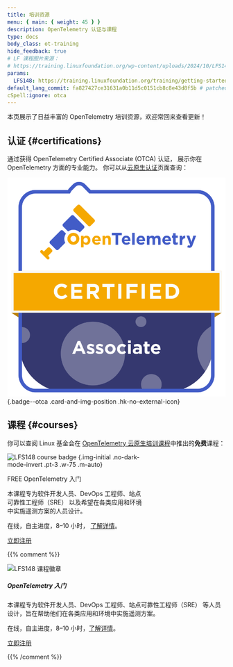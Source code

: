 ```yaml
---
title: 培训资源
menu: { main: { weight: 45 } }
description: OpenTelemetry 认证与课程
type: docs
body_class: ot-training
hide_feedback: true
# LF 课程图片来源：
# https://training.linuxfoundation.org/wp-content/uploads/2024/10/LFS148-Course-Badge-300x300.png
params:
  LFS148: https://training.linuxfoundation.org/training/getting-started-with-opentelemetry-lfs148/
default_lang_commit: fa827427ce31631a0b11d5c0151cb8c8e43d8f5b # patched
cSpell:ignore: otca
---
```


本页展示了日益丰富的 OpenTelemetry 培训资源，欢迎常回来查看更新！

## 认证 {#certifications}

通过获得 OpenTelemetry Certified Associate (OTCA) 认证，
展示你在 OpenTelemetry 方面的专业能力。
你可以从[云原生认证][Cloud Native Certifications]页面查询：

<!-- prettier-ignore -->
[![OTCA badge]][OTCA certification]
{.badge--otca .card-and-img-position .hk-no-external-icon}

[Cloud Native Certifications]: https://www.cncf.io/training/certification/
[OTCA badge]: lft-badge-opentelemetry-associate2.svg
[OTCA certification]: https://www.cncf.io/training/certification/otca/

## 课程 {#courses}

你可以查阅 Linux 基金会在 [OpenTelemetry 云原生培训课程][CNTCOT]中推出的**免费**课程：

<div class="card--course-wrapper">
<div class="card card--course" style="width: 20rem">

<!-- prettier-ignore -->
![LFS148 course badge][]
{.img-initial .no-dark-mode-invert .pt-3 .w-75 .m-auto}

<div class="card-body ps-4 pe-4 bg-light-subtle">
  <div class="h4 card-title pt-2 pb-2">
    <span class="badge text-bg-secondary float-end">FREE</span>
    OpenTelemetry 入门
  </div>
  <p class="card-text">
    本课程专为软件开发人员、DevOps 工程师、站点可靠性工程师（SRE）
    以及希望在各类应用和环境中实施遥测方案的人员设计。
  </p>
  <p class="card-text text-body-secondary small">
    在线，自主进度，8–10 小时，
    <a href="{{% param LFS148 %}}">了解详情</a>。
  </p>
  <p class="text-center m-0 pt-1 pb-2">
    <a href="{{% param LFS148 %}}" target="_blank" rel="noopener" class="btn btn-primary">
      立即注册
    </a>
  </p>
</div>

</div>
</div>

[CNTCOT]: https://www.cncf.io/training/courses/?_sft_lf-project=opentelemetry
[LFS148 course badge]: LFS148-Course-Badge-300x300.avif

{{% comment %}}

<!-- 替代设计，保留以备后用 -->

<div class="card mb-3" style="max-width: 540px; margin: auto">
  <div class="row p-2">
    <div class="col-md-5 d-flex align-items-center">
      <img src="LFS148-Course-Badge-300x300.avif"
        class="img-initial m-auto"
        alt="LFS148 课程徽章">
    </div>
    <div class="col-md-7">
      <div class="card-body p-3">
        <h5 class="card-title">OpenTelemetry 入门</h5>
        <p class="card-text">
          本课程专为软件开发人员、DevOps 工程师、站点可靠性工程师（SRE）
          等人员设计，旨在帮助他们在各类应用和环境中实施遥测方案。
        </p>
        <p class="card-text text-body-secondary small">
          在线，自主进度，8–10 小时，<a href="{{% param LFS148 %}}">了解详情</a>。
        </p>
        <p class="text-center w-100">
          <a href="{{% param LFS148 %}}" target="_blank" rel="noopener" class="btn btn-primary">
            立即注册
          </a>
        </p>
      </div>
    </div>
  </div>
</div>

{{% /comment %}}

